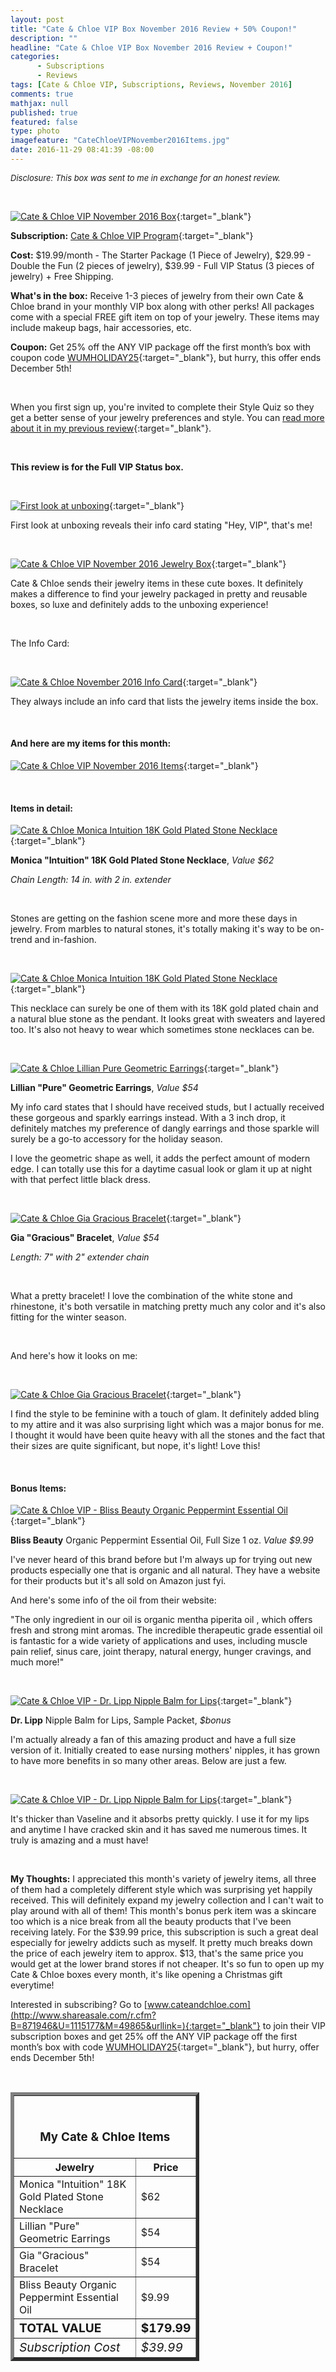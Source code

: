 ```yaml
---
layout: post
title: "Cate & Chloe VIP Box November 2016 Review + 50% Coupon!"
description: ""
headline: "Cate & Chloe VIP Box November 2016 Review + Coupon!"
categories: 
      - Subscriptions
      - Reviews
tags: [Cate & Chloe VIP, Subscriptions, Reviews, November 2016]
comments: true
mathjax: null
published: true
featured: false
type: photo
imagefeature: "CateChloeVIPNovember2016Items.jpg"
date: 2016-11-29 08:41:39 -08:00
---
```


<i><font size="2">Disclosure: This box was sent to me in exchange for an honest review.</font></i>

<br>

[![Cate & Chloe VIP November 2016 Box](http://whatsupmailbox.com/images/CateChloeVIPNovember2016Box.jpg)](http://www.shareasale.com/r.cfm?B=871946&U=1115177&M=49865&urllink=){:target="_blank"}

**Subscription:** [Cate & Chloe VIP Program](http://www.shareasale.com/r.cfm?B=871946&U=1115177&M=49865&urllink=){:target="_blank"}

**Cost:** $19.99/month - The Starter Package (1 Piece of Jewelry), $29.99 - Double the Fun (2 pieces of jewelry), $39.99 - Full VIP Status (3 pieces of jewelry) + Free Shipping.

**What's in the box:** Receive 1-3 pieces of jewelry from their own Cate & Chloe brand in your monthly VIP box along with other perks! All packages come with a special FREE gift item on top of your jewelry. These items may include makeup bags, hair accessories, etc.

**Coupon:** Get 25% off the ANY VIP package off the first month’s box with coupon code [WUMHOLIDAY25](http://www.shareasale.com/r.cfm?B=871946&U=1115177&M=49865&urllink=){:target="_blank"}, but hurry, this offer ends December 5th!

<br>

When you first sign up, you're invited to complete their Style Quiz so they get a better sense of your jewelry preferences and style. You can [read more about it in my previous review](http://whatsupmailbox.com/subscriptions/reviews/Cate-And-Chloe-VIP-Jewelry-Subscription-Box-July-2016-Review-Coupon/){:target="_blank"}.

<br>

<b>This review is for the Full VIP Status box.</b>

<br>

[![First look at unboxing](http://whatsupmailbox.com/images/CateChloeVIPNovember2016OpenBox.jpg)](http://www.shareasale.com/r.cfm?B=871946&U=1115177&M=49865&urllink=){:target="_blank"}

First look at unboxing reveals their info card stating "Hey, VIP", that's me!

<br>

[![Cate & Chloe VIP November 2016 Jewelry Box](http://whatsupmailbox.com/images/CateChloeVIPNovember2016JewelryBox.jpg)](http://www.shareasale.com/r.cfm?B=871946&U=1115177&M=49865&urllink=){:target="_blank"}

Cate & Chloe sends their jewelry items in these cute boxes. It definitely makes a difference to find your jewelry packaged in pretty and reusable boxes, so luxe and definitely adds to the unboxing experience!

<br>

The Info Card:

<br>

[![Cate & Chloe November 2016 Info Card](http://whatsupmailbox.com/images/CateChloeVIPNovember2016Info.jpg)](http://www.shareasale.com/r.cfm?B=871946&U=1115177&M=49865&urllink=){:target="_blank"}

They always include an info card that lists the jewelry items inside the box.

<br>

<H4>And here are my items for this month:</H4>

[![Cate & Chloe VIP November 2016 Items](http://whatsupmailbox.com/images/CateChloeVIPNovember2016Items.jpg)](http://www.shareasale.com/r.cfm?B=871946&U=1115177&M=49865&urllink=){:target="_blank"}

<br>

<H4>Items in detail:</H4>

[![Cate & Chloe Monica Intuition 18K Gold Plated Stone Necklace](http://whatsupmailbox.com/images/CateChloeVIPNovember2016MonicaIntuitionGoldPlatedStoneNecklace.jpg)](http://www.shareasale.com/r.cfm?B=871946&U=1115177&M=49865&urllink=){:target="_blank"}

**Monica "Intuition" 18K Gold Plated Stone Necklace**, *Value $62*

*Chain Length: 14 in. with 2 in. extender*

<br>

Stones are getting on the fashion scene more and more these days in jewelry. From marbles to natural stones, it's totally making it's way to be on-trend and in-fashion.

<br>

[![Cate & Chloe Monica Intuition 18K Gold Plated Stone Necklace](http://whatsupmailbox.com/images/CateChloeVIPNovember2016MonicaIntuitionGoldPlatedStoneNecklace02.jpg)](http://www.shareasale.com/r.cfm?B=871946&U=1115177&M=49865&urllink=){:target="_blank"}

This necklace can surely be one of them with its 18K gold plated chain and a natural blue stone as the pendant. It looks great with sweaters and layered too. It's also not heavy to wear which sometimes stone necklaces can be.

<br>

[![Cate & Chloe Lillian Pure Geometric Earrings](http://whatsupmailbox.com/images/CateChloeVIPNovember2016LillianPureGeometricEarrings.jpg)](http://www.shareasale.com/r.cfm?B=871946&U=1115177&M=49865&urllink=){:target="_blank"}

**Lillian "Pure" Geometric Earrings**, *Value $54*  

My info card states that I should have received studs, but I actually received these gorgeous and sparkly earrings instead. With a 3 inch drop, it definitely matches my preference of dangly earrings and those sparkle will surely be a go-to accessory for the holiday season.

I love the geometric shape as well, it adds the perfect amount of modern edge. I can totally use this for a daytime casual look or glam it up at night with that perfect little black dress.

<br>

[![Cate & Chloe Gia Gracious Bracelet](http://whatsupmailbox.com/images/CateChloeVIPNovember2016GiaGraciousBracelet.jpg)](http://www.shareasale.com/r.cfm?B=871946&U=1115177&M=49865&urllink=){:target="_blank"}

**Gia "Gracious" Bracelet**, *Value $54*

*Length: 7" with 2" extender chain*

<br>

What a pretty bracelet! I love the combination of the white stone and rhinestone, it's both versatile in matching pretty much any color and it's also fitting for the winter season.

<br>

And here's how it looks on me:

<br>

[![Cate & Chloe Gia Gracious Bracelet](http://whatsupmailbox.com/images/CateChloeVIPNovember2016GiaGraciousBracelet02.jpg)](http://www.shareasale.com/r.cfm?B=871946&U=1115177&M=49865&urllink=){:target="_blank"}

I find the style to be feminine with a touch of glam. It definitely added bling to my attire and it was also surprising light which was a major bonus for me. I thought it would have been quite heavy with all the stones and the fact that their sizes are quite significant, but nope, it's light! Love this!

<br>

<H4>Bonus Items:</H4>

[![Cate & Chloe VIP - Bliss Beauty Organic Peppermint Essential Oil](http://whatsupmailbox.com/images/CateChloeVIPNovember2016BlissBeautyOrganicPeppermintEssentialOil.jpg)](http://www.shareasale.com/r.cfm?B=871946&U=1115177&M=49865&urllink=){:target="_blank"}

**Bliss Beauty** Organic Peppermint Essential Oil, Full Size 1 oz. *Value $9.99*

I've never heard of this brand before but I'm always up for trying out new products especially one that is organic and all natural. They have a website for their products but it's all sold on Amazon just fyi.

And here's some info of the oil from their website:

"The only ingredient in our oil is organic mentha piperita oil , which offers fresh and strong mint aromas. The incredible therapeutic grade essential oil is fantastic for a wide variety of applications and uses, including muscle pain relief, sinus care, joint therapy, natural energy, hunger cravings, and much more!"

<br>

[![Cate & Chloe VIP - Dr. Lipp Nipple Balm for Lips](http://whatsupmailbox.com/images/CateChloeVIPNovember2016DrLippNippleBalmForLips.jpg)](http://www.shareasale.com/r.cfm?B=871946&U=1115177&M=49865&urllink=){:target="_blank"}

**Dr. Lipp** Nipple Balm for Lips, Sample Packet, *$bonus*

I'm actually already a fan of this amazing product and have a full size version of it. Initially created to ease nursing mothers' nipples, it has grown to have more benefits in so many other areas. Below are just a few.

<br>

[![Cate & Chloe VIP - Dr. Lipp Nipple Balm for Lips](http://whatsupmailbox.com/images/CateChloeVIPNovember2016DrLippNippleBalmForLips02.png)](http://www.shareasale.com/r.cfm?B=871946&U=1115177&M=49865&urllink=){:target="_blank"}

It's thicker than Vaseline and it absorbs pretty quickly. I use it for my lips and anytime I have cracked skin and it has saved me numerous times. It truly is amazing and a must have!

<br>

<i class="icon-exclamation-sign"></i> **My Thoughts:** I appreciated this month's variety of jewelry items, all three of them had a completely different style which was surprising yet happily received. This will definitely expand my jewelry collection and I can't wait to play around with all of them! This month's bonus perk item was a skincare too which is a nice break from all the beauty products that I've been receiving lately. For the $39.99 price, this subscription is such a great deal especially for jewelry addicts such as myself. It pretty much breaks down the price of each jewelry item to approx. $13, that's the same price you would get at the lower brand stores if not cheaper. It's so fun to open up my Cate & Chloe boxes every month, it's like opening a Christmas gift everytime!

Interested in subscribing? Go to [www.cateandchloe.com](http://www.shareasale.com/r.cfm?B=871946&U=1115177&M=49865&urllink=){:target="_blank"} to join their VIP subscription boxes and get 25% off the ANY VIP package off the first month’s box with code [WUMHOLIDAY25](http://www.shareasale.com/r.cfm?B=871946&U=1115177&M=49865&urllink=){:target="_blank"}, but hurry, offer ends December 5th!

<br>

<TABLE  BORDER="5" style="width:60%">
   <TR>
      <TH COLSPAN="2">
         <H3><BR><center>My Cate & Chloe Items</center></H3>
      </TH>
   </TR>
      <TH>Jewelry</TH>
      <TH>Price</TH>
  <TR>
      <TD>Monica "Intuition" 18K Gold Plated Stone Necklace</TD>
      <TD>$62</TD>
   </TR>
  <TR>
      <TD>Lillian "Pure" Geometric Earrings</TD>
      <TD>$54</TD>
   </TR>
   <TR>
      <TD>Gia "Gracious" Bracelet</TD>
      <TD>$54</TD>
   </TR>
   <TR>
      <TD>Bliss Beauty Organic Peppermint Essential Oil</TD>
      <TD>$9.99</TD>
   </TR>
   <TR>
      <TD><b><big>TOTAL VALUE</big></b></TD>
      <TD><b><big>$179.99</big></b></TD>
   </TR>
   <TR>
      <TD><i><big>Subscription Cost</big></i></TD>
      <TD><i><big>$39.99</big></i></TD>
   </TR>
</TABLE>

